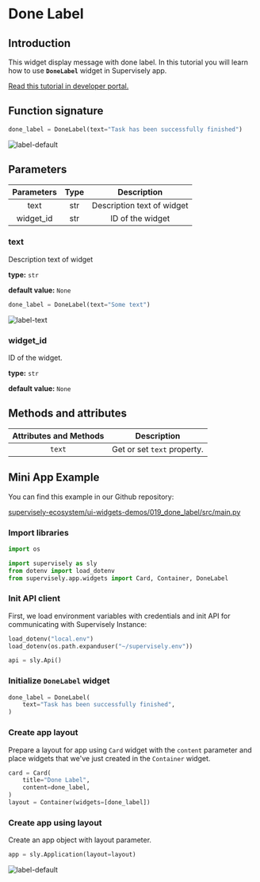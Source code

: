 # Done Label

## Introduction

This widget display message with done label. In this tutorial you will learn how to use **`DoneLabel`** widget in Supervisely app.

[Read this tutorial in developer portal.](https://developer.supervise.ly/app-development/apps-with-gui/done-label)

## Function signature

```python
done_label = DoneLabel(text="Task has been successfully finished")
```

![label-default](https://user-images.githubusercontent.com/79905215/218078545-53840478-4f2d-4b74-a4c7-2838efba93b9.png)

## Parameters

| Parameters  |                      Type                      |          Description           |
| :---------: | :--------------------------------------------: | :----------------------------: |
|    text    |                      str                       | Description text of widget |
|  widget_id  |                      str                       |        ID of the widget        |

### text

Description text of widget

**type:** `str`

**default value:** `None`

```python
done_label = DoneLabel(text="Some text")
```

![label-text](https://user-images.githubusercontent.com/79905215/218078983-94449c90-3436-4da8-8107-cbdc29c416c0.png)

### widget_id

ID of the widget.

**type:** `str`

**default value:** `None`

## Methods and attributes

|       Attributes and Methods        | Description                                |
| :---------------------------------: | ------------------------------------------ |
|               `text`               | Get or set `text` property.       |


## Mini App Example

You can find this example in our Github repository:

[supervisely-ecosystem/ui-widgets-demos/019_done_label/src/main.py](https://github.com/supervisely-ecosystem/ui-widgets-demos/blob/master/019_done_label/src/main.py)

### Import libraries

```python
import os

import supervisely as sly
from dotenv import load_dotenv
from supervisely.app.widgets import Card, Container, DoneLabel
```

### Init API client

First, we load environment variables with credentials and init API for communicating with Supervisely Instance:

```python
load_dotenv("local.env")
load_dotenv(os.path.expanduser("~/supervisely.env"))

api = sly.Api()
```

### Initialize `DoneLabel` widget


```python
done_label = DoneLabel(
    text="Task has been successfully finished",
)
```

### Create app layout

Prepare a layout for app using `Card` widget with the `content` parameter and place widgets that we've just created in the `Container` widget.

```python
card = Card(
    title="Done Label",
    content=done_label,
)
layout = Container(widgets=[done_label])
```

### Create app using layout

Create an app object with layout parameter.

```python
app = sly.Application(layout=layout)
```


![label-default](https://user-images.githubusercontent.com/79905215/218078545-53840478-4f2d-4b74-a4c7-2838efba93b9.png)